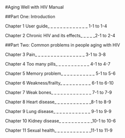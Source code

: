 #Aging Well with HIV Manual

##Part One: Introduction

Chapter 1 User guide_ _ _ _ _ _ _ _ _ _	_ _ _ 1-1 to 1-4

Chapter 2 Chronic HIV and its effects_ _ _ _ _2-1 to 2-4

##Part Two: Common problems in people aging with HIV

Chapter 3 Pain_ _ _ _ _ _ _ _ _ _ _ _ _ _ _ _ 3-1 to 3-8

Chapter 4 Too many pills_ _ _ _ _ _ _ _ _ _ _ 4-1 to 4-7

Chapter 5 Memory problem_ _ _ _ _ _ _ _ _ _ _ 5-1 to 5-6

Chapter 6 Weakness/frailty_ _ _ _ _ _ _ _ _ _ 6-1 to 6-10

Chapter 7	Weak bones_ _ _ _ _ _ _ _ _ _ _ _ _ 7-1 to 7-9

Chapter 8	Heart disease_ _ _ _ _ _ _ _ _ _ _ _8-1 to 8-9

Chapter 9 Lung disease_ _ _ _ _ _ _ _ _ _ _ _ 9-1 to 9-9

Chapter 10 Kidney disease_ _ _ _ _ _ _ _ _ _ _10-1 to 10-6

Chapter 11 	Sexual health_ _ _ _ _ _ _ _ _ _ _ _11-1 to 11-9

